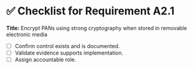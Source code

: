 # ✅ Checklist for Requirement A2.1

**Title:** Encrypt PANs using strong cryptography when stored in removable electronic media

- [ ] Confirm control exists and is documented.
- [ ] Validate evidence supports implementation.
- [ ] Assign accountable role.
